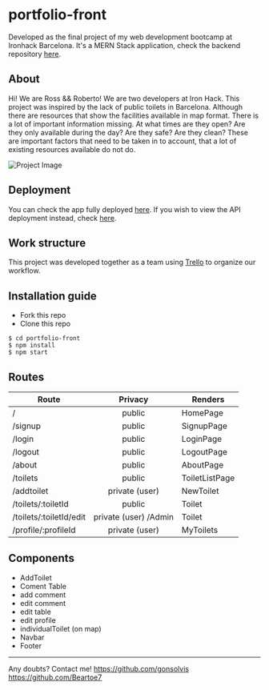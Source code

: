 # portfolio-front

Developed as the final project of my web development bootcamp at Ironhack Barcelona. It's a MERN Stack application, check the backend repository [here](??????).

## About
Hi! We are Ross && Roberto! We are two developers at Iron Hack. This project was inspired by the lack of public toilets in Barcelona.  Although there are resources that show the facilities available in map format. There is a lot of important information missing. At what times are they open? Are they only available during the day? Are they safe? Are they clean? These are important factors that need to be taken in to account, that a lot of existing resources available do not do.   

![Project Image](https://cdn-icons-png.flaticon.com/512/194/194432.png "Project Image")

## Deployment
You can check the app fully deployed [here](???????). If you wish to view the API deployment instead, check [here](?????????).

## Work structure
This project was developed together as a team using [Trello](https://trello.com/home) to organize our workflow.

## Installation guide
- Fork this repo
- Clone this repo 

```shell
$ cd portfolio-front
$ npm install
$ npm start
```

## Routes
| Route                | Privacy         | Renders                  |
| -------------------- | :-------------: | ------------------------ |
| /                        | public               | HomePage                 |
| /signup             | public          | SignupPage               |
| /login                | public          | LoginPage                |
| /logout              | public          | LogoutPage                |
| /about               | public          | AboutPage               |
| /toilets              | public           | ToiletListPage    |
| /addtoilet          | private (user)      | NewToilet    |
| /toilets/:toiletId | public          | Toilet |
| /toilets/:toiletId/edit |  private (user)  /Admin         | Toilet |
| /profile/:profileId             | private (user)  | MyToilets|

## Components
- AddToilet
- Coment Table
- add comment
- edit comment
- edit table
- edit profile
- individualToilet (on map)
- Navbar
- Footer

---

Any doubts? Contact me!
https://github.com/gonsolvis
https://github.com/Beartoe7